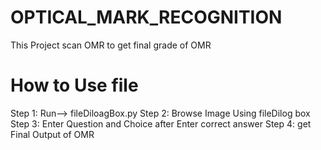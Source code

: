 # OPTICAL_MARK_RECOGNITION

This Project scan OMR to get final grade of OMR

# How to Use file

Step 1: Run--> fileDiloagBox.py
Step 2: Browse Image Using fileDilog box
Step 3: Enter Question and Choice after Enter correct answer
Step 4: get Final Output of OMR
